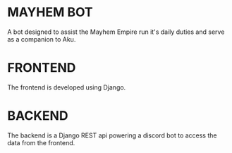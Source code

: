 # MAYHEM BOT

A bot designed to assist the Mayhem Empire run it's daily duties and serve as a companion to Aku.

# FRONTEND

The frontend is developed using Django.

# BACKEND

The backend is a Django REST api powering a discord bot to access the data from the frontend.

